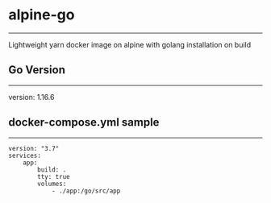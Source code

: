 # alpine-go
---
Lightweight yarn docker image on alpine with golang installation on build

## Go Version
---
version: 1.16.6

## docker-compose.yml sample
---

```
version: "3.7"
services:
    app:
        build: .
        tty: true
        volumes:
            - ./app:/go/src/app
```